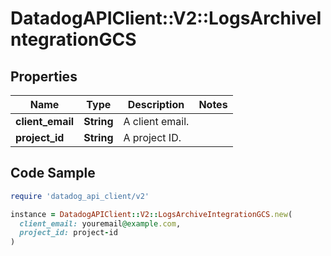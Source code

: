 # DatadogAPIClient::V2::LogsArchiveIntegrationGCS

## Properties

| Name | Type | Description | Notes |
| ---- | ---- | ----------- | ----- |
| **client_email** | **String** | A client email. |  |
| **project_id** | **String** | A project ID. |  |

## Code Sample

```ruby
require 'datadog_api_client/v2'

instance = DatadogAPIClient::V2::LogsArchiveIntegrationGCS.new(
  client_email: youremail@example.com,
  project_id: project-id
)
```

